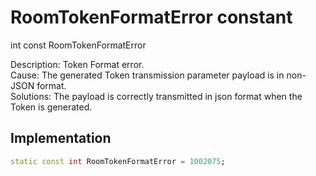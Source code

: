 


# RoomTokenFormatError constant







int const RoomTokenFormatError
  




<p>Description: Token Format error. <br>Cause: The generated Token transmission parameter payload is in non-JSON format. <br>Solutions: The payload is correctly transmitted in json format when the Token is generated.</p>



## Implementation

```dart
static const int RoomTokenFormatError = 1002075;
```







